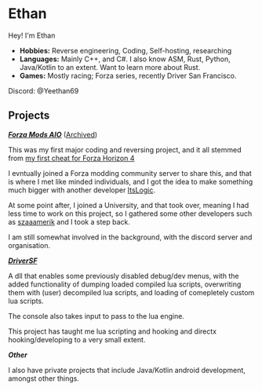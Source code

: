 # Ethan

Hey! I'm Ethan
- **Hobbies:** Reverse engineering, Coding, Self-hosting, researching
- **Languages:** Mainly C++, and C#. I also know ASM, Rust, Python, Java/Kotlin to an extent. Want to learn more about Rust.
- **Games:** Mostly racing; Forza series, recently Driver San Francisco.

Discord: @Yeethan69
## Projects
***[Forza Mods AIO](https://github.com/ForzaMods/Forza-Mods-AIO)*** ([Archived](https://github.com/ForzaMods/AIO))

This was my first major coding and reversing project, and it all stemmed from [my first cheat for Forza Horizon 4](https://www.unknowncheats.me/forum/other-games/415227-fh4-speed-hack.html)

I evntually joined a Forza modding community server to share this, and that is where I met like minded individuals, and I got the idea to make something much bigger with another developer [ItsLogic](https://github.com/ItsLogic).

At some point after, I joined a University, and that took over, meaning I had less time to work on this project, so I gathered some other developers such as [szaaamerik](https://github.com/szaaamerik) and I took a step back.

I am still somewhat involved in the background, with the discord server and organisation.

***[DriverSF](https://github.com/Yeethan69/DriverSF)***

A dll that enables some previously disabled debug/dev menus, with the added functionality of dumping loaded compiled lua scripts, overwriting them with (user) decompiled lua scripts, and loading of comepletely custom lua scripts.

The console also takes input to pass to the lua engine.

This project has taught me lua scripting and hooking and directx hooking/developing to a very small extent.

***Other***

I also have private projects that include Java/Kotlin android development, amongst other things. 
